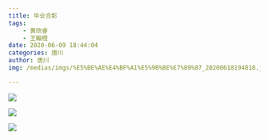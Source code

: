```yaml
---
title: 毕业合影
tags:
    - 黄欣睿
    - 王翰橙
date: 2020-06-09 18:44:04
categories: 唐川
author: 唐川
img: /medias/imgs/%E5%BE%AE%E4%BF%A1%E5%9B%BE%E7%89%87_20200618194818.jpg

---
```


![](https://cdn.jsdelivr.net/gh/JLUtangchuan/picBed@1.0/%E5%BE%AE%E4%BF%A1%E5%9B%BE%E7%89%87_20200618194818.jpg)

![](https://cdn.jsdelivr.net/gh/JLUtangchuan/picBed@dev/img/image-20200626160233804.png)

![](https://cdn.jsdelivr.net/gh/JLUtangchuan/picBed@dev/img/20200626171050.jpg)

